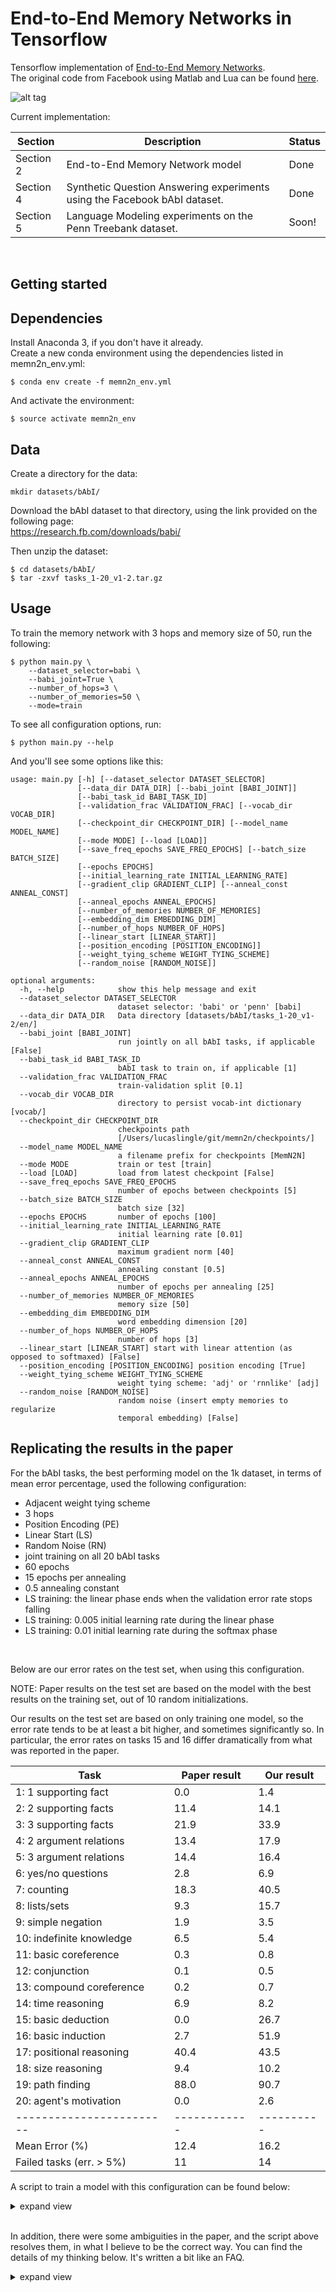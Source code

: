 End-to-End Memory Networks in Tensorflow
========================================
Tensorflow implementation of [End-to-End Memory Networks](https://arxiv.org/abs/1503.08895).<br>
The original code from Facebook using Matlab and Lua can be found [here](https://github.com/facebook/MemNN).<br>  

![alt tag](assets/memn2n_small.png?raw=true)

Current implementation:<br>  

| Section       | Description                                                                    | Status  |
| ------------- |--------------------------------------------------------------------------------| --------|
| Section 2     | End-to-End Memory Network model                                                | Done    |
| Section 4     | Synthetic Question Answering experiments using the Facebook bAbI dataset.      | Done    |
| Section 5     | Language Modeling experiments on the Penn Treebank dataset.                    | Soon!   |

<br>

Getting started
---------------

Dependencies
------------
Install Anaconda 3, if you don't have it already.<br>
Create a new conda environment using the dependencies listed in memn2n_env.yml:

```
$ conda env create -f memn2n_env.yml
```

And activate the environment:
```
$ source activate memn2n_env
```

Data
--------
Create a directory for the data:
```
mkdir datasets/bAbI/
```

Download the bAbI dataset to that directory, using the link provided on the following page:<br>
https://research.fb.com/downloads/babi/
<br>

Then unzip the dataset:
```
$ cd datasets/bAbI/
$ tar -zxvf tasks_1-20_v1-2.tar.gz
```

Usage
-----

To train the memory network with 3 hops and memory size of 50, run the following:  
```
$ python main.py \
    --dataset_selector=babi \
    --babi_joint=True \
    --number_of_hops=3 \
    --number_of_memories=50 \
    --mode=train

```

To see all configuration options, run:  

```
$ python main.py --help
```

And you'll see some options like this:
```
usage: main.py [-h] [--dataset_selector DATASET_SELECTOR]
               [--data_dir DATA_DIR] [--babi_joint [BABI_JOINT]]
               [--babi_task_id BABI_TASK_ID]
               [--validation_frac VALIDATION_FRAC] [--vocab_dir VOCAB_DIR]
               [--checkpoint_dir CHECKPOINT_DIR] [--model_name MODEL_NAME]
               [--mode MODE] [--load [LOAD]]
               [--save_freq_epochs SAVE_FREQ_EPOCHS] [--batch_size BATCH_SIZE]
               [--epochs EPOCHS]
               [--initial_learning_rate INITIAL_LEARNING_RATE]
               [--gradient_clip GRADIENT_CLIP] [--anneal_const ANNEAL_CONST]
               [--anneal_epochs ANNEAL_EPOCHS]
               [--number_of_memories NUMBER_OF_MEMORIES]
               [--embedding_dim EMBEDDING_DIM]
               [--number_of_hops NUMBER_OF_HOPS]
               [--linear_start [LINEAR_START]]
               [--position_encoding [POSITION_ENCODING]]
               [--weight_tying_scheme WEIGHT_TYING_SCHEME]
               [--random_noise [RANDOM_NOISE]]

optional arguments:
  -h, --help            show this help message and exit
  --dataset_selector DATASET_SELECTOR
                        dataset selector: 'babi' or 'penn' [babi]
  --data_dir DATA_DIR   Data directory [datasets/bAbI/tasks_1-20_v1-2/en/]
  --babi_joint [BABI_JOINT]
                        run jointly on all bAbI tasks, if applicable [False]
  --babi_task_id BABI_TASK_ID
                        bAbI task to train on, if applicable [1]
  --validation_frac VALIDATION_FRAC
                        train-validation split [0.1]
  --vocab_dir VOCAB_DIR
                        directory to persist vocab-int dictionary [vocab/]
  --checkpoint_dir CHECKPOINT_DIR
                        checkpoints path
                        [/Users/lucaslingle/git/memn2n/checkpoints/]
  --model_name MODEL_NAME
                        a filename prefix for checkpoints [MemN2N]
  --mode MODE           train or test [train]
  --load [LOAD]         load from latest checkpoint [False]
  --save_freq_epochs SAVE_FREQ_EPOCHS
                        number of epochs between checkpoints [5]
  --batch_size BATCH_SIZE
                        batch size [32]
  --epochs EPOCHS       number of epochs [100]
  --initial_learning_rate INITIAL_LEARNING_RATE
                        initial learning rate [0.01]
  --gradient_clip GRADIENT_CLIP
                        maximum gradient norm [40]
  --anneal_const ANNEAL_CONST
                        annealing constant [0.5]
  --anneal_epochs ANNEAL_EPOCHS
                        number of epochs per annealing [25]
  --number_of_memories NUMBER_OF_MEMORIES
                        memory size [50]
  --embedding_dim EMBEDDING_DIM
                        word embedding dimension [20]
  --number_of_hops NUMBER_OF_HOPS
                        number of hops [3]
  --linear_start [LINEAR_START] start with linear attention (as opposed to softmaxed) [False]
  --position_encoding [POSITION_ENCODING] position encoding [True]
  --weight_tying_scheme WEIGHT_TYING_SCHEME
                        weight tying scheme: 'adj' or 'rnnlike' [adj]
  --random_noise [RANDOM_NOISE]
                        random noise (insert empty memories to regularize
                        temporal embedding) [False]

```

Replicating the results in the paper
------------------------------------

For the bAbI tasks, the best performing model on the 1k dataset, in terms of mean error percentage, used the following configuration:  

- Adjacent weight tying scheme
- 3 hops
- Position Encoding (PE)
- Linear Start (LS)
- Random Noise (RN)
- joint training on all 20 bAbI tasks 
- 60 epochs
- 15 epochs per annealing
- 0.5 annealing constant
- LS training: the linear phase ends when the validation error rate stops falling 
- LS training: 0.005 initial learning rate during the linear phase
- LS training: 0.01 initial learning rate during the softmax phase
<br>

Below are our error rates on the test set, when using this configuration.

NOTE: 
  Paper results on the test set are based on the model with the best results on the training set, out of 10 random initializations.  

  Our results on the test set are based on only training one model, so the error rate tends to be at least a bit higher, and sometimes significantly so. 
  In particular, the error rates on tasks 15 and 16 differ dramatically from what was reported in the paper. 

| Task                     | Paper result | Our result |
|--------------------------|--------------|------------|
| 1: 1 supporting fact     |          0.0 |        1.4 |
| 2: 2 supporting facts    |         11.4 |       14.1 |
| 3: 3 supporting facts    |         21.9 |       33.9 |
| 4: 2 argument relations  |         13.4 |       17.9 |
| 5: 3 argument relations  |         14.4 |       16.4 |
| 6: yes/no questions      |          2.8 |        6.9 |
| 7: counting              |         18.3 |       40.5 |
| 8: lists/sets            |          9.3 |       15.7 |
| 9: simple negation       |          1.9 |        3.5 |
| 10: indefinite knowledge |          6.5 |        5.4 |
| 11: basic coreference    |          0.3 |        0.8 |
| 12: conjunction          |          0.1 |        0.5 |
| 13: compound coreference |          0.2 |        0.7 |
| 14: time reasoning       |          6.9 |        8.2 |
| 15: basic deduction      |          0.0 |       26.7 |
| 16: basic induction      |          2.7 |       51.9 |
| 17: positional reasoning |         40.4 |       43.5 |
| 18: size reasoning       |          9.4 |       10.2 |
| 19: path finding         |         88.0 |       90.7 |
| 20: agent's motivation   |          0.0 |        2.6 |
| ------------------------ | ------------ | ---------- |
| Mean Error (%)           |         12.4 |       16.2 |
| Failed tasks (err. > 5%) |           11 |         14 |

A script to train a model with this configuration can be found below:  

<details>
  <summary>expand view</summary>

```
# Linear Start: linear phase

python main.py \
  --dataset_selector=babi \
  --data_dir=datasets/bAbI/tasks_1-20_v1-2/en/ \
  --babi_joint=True \
  --position_encoding=True \
  --linear_start=True \
  --initial_learning_rate=0.005 \
  --random_noise=True \
  --epochs=20 \
  --embedding_dim=50 \
  --anneal_epochs=15 \
  --model_name=MemN2N_bAbI_joint_adj_3hop_pe_ls_rn \
  --mode=train \
  --load=False

# Linear Start: softmax phase

python main.py \
  --dataset_selector=babi \
  --data_dir=datasets/bAbI/tasks_1-20_v1-2/en/ \
  --babi_joint=True \
  --position_encoding=True \
  --linear_start=False \
  --initial_learning_rate=0.01 \
  --random_noise=True \
  --epochs=40 \
  --embedding_dim=50 \
  --anneal_epochs=15 \
  --model_name=MemN2N_bAbI_joint_adj_3hop_pe_ls_rn \
  --mode=train \
  --load=True

# Test the trained model on the joint bAbI tasks:

python main.py \
  --dataset_selector=babi \
  --data_dir=datasets/bAbI/tasks_1-20_v1-2/en/ \
  --babi_joint=True \
  --position_encoding=True \
  --linear_start=False \
  --random_noise=False \
  --embedding_dim=50 \
  --model_name=MemN2N_bAbI_joint_adj_3hop_pe_ls_rn \
  --mode=test \
  --load=True
```
</details>
<br>

In addition, there were some ambiguities in the paper, and the script above resolves them, in what I believe to be the correct way. 
You can find the details of my thinking below. It's written a bit like an FAQ. 

<details>
  <summary>expand view</summary>

```

1. - Question: 
     What is the frequency that the validation error rate should be checked, when deciding 
     when to end the linear phase of LS training?

   - Answer:
     This implementation doesn't automatically switch from linear to softmax during LS training, 
     so this isn't something I had to resolve in order to get the code running. 

     Once I add some kind of automatic handoff between the two phases of LS training, I expect to have a better answer. 

     For now, I would suggest just using 20 epochs for the linear phase, during joint training on the 1k dataset.
     It seems to work well.


2. - Question: 
     In section 4.2, the paper states unconditionally that they use an initial learning rate of 0.01. 
     Shortly thereafter, the paper describes a two-stage process and says "we refer to this as LS training". 
     The paper then says that "in LS training, the initial learning rate is set to 0.005." 

     Taken together, this seems to imply that the term "LS training" refers to the two-stage training process,
     and that the initial learning rate of this two-stage process is 0.005. 

     Given that only one learning rate has been provided in the context of LS training, 
     it seems that the learning rate used during the softmax phase of LS training 
     continues over from the annealed learning rate used during the linear phase. 
     
     But when I tried this, my model learned too slowly. What happened? Did I assume wrong?

   - Answer:
     Yes. My current understanding is that the authors only intended for the term "LS training" 
     to refer to the first stage of the two-phase process. 

     Consequently, their remark about the 0.005 initial learning rate for "LS training" 
     was intended only to refer to the initial learning rate of the linear phase.

     Facebook's official implementation appears to use two different variables for the 
     initial learning rate of the linear phase and the initial learning rate of the softmax phase. 
     Their code does not have any functionality for passing the learning rate from the linear phase to the softmax phase. 
     Furthermore, they configure the anneal epochs so as to not actually perform any annealing during the linear phase. 

     For ease of use, I will summarize all official configurations on the 1k bAbI dataset:

     For the 1k bAbI dataset with joint training, with linear start: 
     embedding dimension: 50
     linear phase epochs: 30
     linear phase anneal epochs: 31 (i.e., no annealing)
     linear phase initial learning rate: 0.005
     softmax phase epochs: 60
     softmax phase anneal epochs: 15
     softmax phase initial learning rate: 0.005
     
     For the 1k bAbI dataset with single-task training, with linear start: 
     embedding dimension: 20
     linear phase epochs: 20
     linear phase anneal epochs: 21 (i.e., no annealing)
     linear phase initial learning rate: 0.005
     softmax phase epochs: 100
     softmax phase anneal epochs: 25
     softmax phase initial learning rate: 0.005

     For the 1k bAbI dataset with joint training, softmax only:
     embedding dimension: 50
     softmax phase epochs: 60
     softmax phase anneal epochs: 15
     softmax phase initial learning rate: 0.01

     For the 1k bAbI dataset with single-task training, softmax only:
     embedding dimension: 20
     softmax phase epochs: 100
     softmax phase anneal epochs: 25
     softmax phase initial learning rate: 0.01


3. - Question:
     In Section 4.1, there is a passage on "injecting random noise". 
     In this passage, what is meant by "10% of empty memories" being added? 

   - Answer:
     Three matters to resolve here. 

     Definition of 'empty memories':
       Memories derived from sentences consisting entirely of the padding token ("the nil word"). 
       The word embedding of the padding token is constrained to be the zero vector. 
       Empty memories are thus zero vectors. 

     Definition of 'added':
       Nonempty memories are from sentences. By default, the number of sentences determines the position 
       the encoded memories occupy in the memory bank, because adjacent sentences have adjacent memory vectors.

       By 'added', the authors mean interspersed. In other words, the relative order of the nonempty memories 
       in the memory bank will not change, but their positions in memory may change, because other rows 
       of the memory bank are now "occupied" by the empty memories. 

     Actual number of empty memories: 
       Based on Facebook's implementation, the number of empty memories to be interspersed 
       should be 10% of the number of nonempty memories. 

       To reiterate: they do NOT intersperse 10% of the total number of empty memories. 


4. - Question:
     During Random Noise training, the number of empty memories to be interspersed must be constant, 
     but they must be interspersed with uniform density throughout the nonempty memories. 

     How did the authors do that?

   - Answer:
     Facebook's implementation achieves this by randomly generating a permutation, which they use 
     to obtain integers that can be used as the target memory locations of the nonempty memories. 
     This can be done in a manner that preserves the original order of the nonempty memories. 
     
     This implementation follows the same approach. 

5. - Question:
     I noticed you used tf.clip_by_norm for gradient clipping, and are clipping each tensor separately. 
     Why did you do that? That's not the correct way to do gradient clipping. Even the tensorflow documentation says so.  

   - Good question. My initial implementation used tf.clip_by_global_norm. However, after over a hundred trials of different configurations, 
     I found that the model could not adequately pass bAbI task 15, "basic deduction." By contrast, the authors of the paper 
     were able to get a 0.0% test error rate using just position encoding and training only on task 15. 

     By contrast, by models had a 40-50% error rate when I did that. 

     My model also did not improve on task 15 even when I used linear start, or random noise, or both. 
     Even running a bag-of-words model, I could not match their test error rate of 24.3% on task 15. 

     After extensive debugging, I eventually narrowed the issue down to one difference: 
     the authors in the paper state in Section 5 that they used global gradient clipping for the Language Modeling experiments. 
     They continued their remarks in a footnote, stating that "In the QA tasks, the gradient of each weight matrix is measured separately". 

     I confirmed this by looking at Facebook's Matlab implementation of MemN2N for the bAbI tasks, 
     and found that they were indeed clipping the gradient of each matrix separately. See nn/Weight.m and nn/LookupTable.m. 
     Each lookup table contains a 2D tensor-like variable of type Weight, and the LookupTable class's 'update' function passes 
     the gradient update straight to the Weight variable's 'update' function. Finally, the nn/Weight.m file shows that the 
     Weight class's update function clips the gradient immediately.  

     Right now, I am most interested in making sure I can completely reproduce the results of the paper, 
     and to that end, I plan on following the official implementation. 

6. - Question: 
     Why do you include a xavier normal initializer?

   - Answer:
     I found it worked way better for individual training on task 16 (basic induction). And adding 0.0007 gradient noise works great, too. Works every time. 

     Though, I should mention that it is bad for task 15 (basic deduction). Fails every time. 
     You're better off using truncated normal with stddev=0.10 for that. Throw 0.0002 gradient noise in too. It works every time. 

```
</details>

